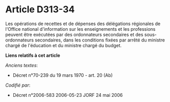 # Article D313-34

Les opérations de recettes et de dépenses des délégations régionales de l'Office national d'information sur les enseignements
et les professions peuvent être exécutées par des ordonnateurs secondaires et des sous-ordonnateurs secondaires, dans les
conditions fixées par arrêté du ministre chargé de l'éducation et du ministre chargé du budget.

**Liens relatifs à cet article**

_Anciens textes_:

  - Décret n°70-239 du 19 mars 1970 - art. 20 (Ab)

_Codifié par_:

  - Décret n°2006-583 2006-05-23 JORF 24 mai 2006
